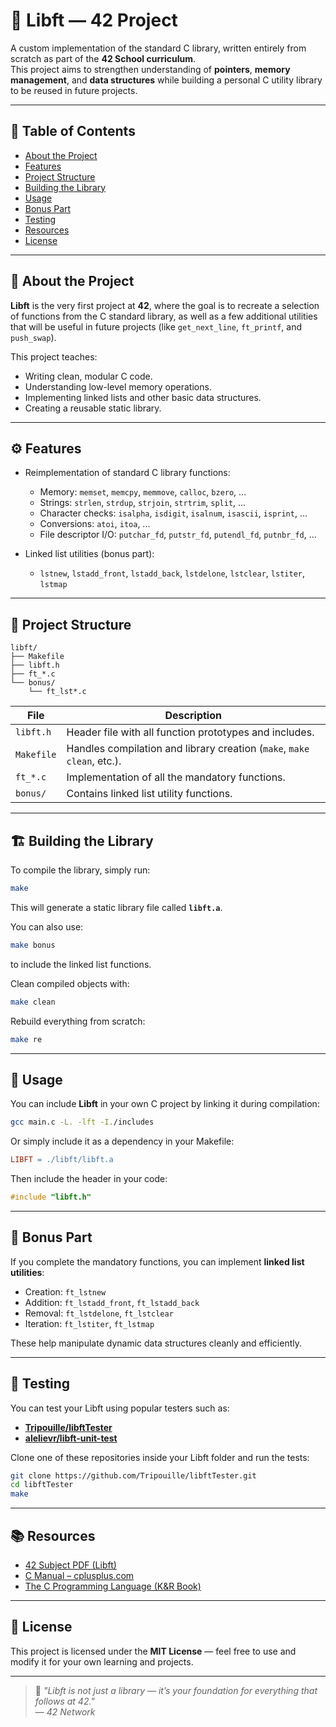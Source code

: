 # 🧩 Libft — 42 Project

A custom implementation of the standard C library, written entirely from scratch as part of the **42 School curriculum**.  
This project aims to strengthen understanding of **pointers**, **memory management**, and **data structures** while building a personal C utility library to be reused in future projects.

---

## 📘 Table of Contents
- [About the Project](#-about-the-project)
- [Features](#-features)
- [Project Structure](#-project-structure)
- [Building the Library](#-building-the-library)
- [Usage](#-usage)
- [Bonus Part](#-bonus-part)
- [Testing](#-testing)
- [Resources](#-resources)
- [License](#-license)

---

## 📖 About the Project

**Libft** is the very first project at **42**, where the goal is to recreate a selection of functions from the C standard library, as well as a few additional utilities that will be useful in future projects (like `get_next_line`, `ft_printf`, and `push_swap`).

This project teaches:
- Writing clean, modular C code.
- Understanding low-level memory operations.
- Implementing linked lists and other basic data structures.
- Creating a reusable static library.

---

## ⚙️ Features

- Reimplementation of standard C library functions:
  - Memory: `memset`, `memcpy`, `memmove`, `calloc`, `bzero`, ...
  - Strings: `strlen`, `strdup`, `strjoin`, `strtrim`, `split`, ...
  - Character checks: `isalpha`, `isdigit`, `isalnum`, `isascii`, `isprint`, ...
  - Conversions: `atoi`, `itoa`, ...
  - File descriptor I/O: `putchar_fd`, `putstr_fd`, `putendl_fd`, `putnbr_fd`, ...

- Linked list utilities (bonus part):
  - `lstnew`, `lstadd_front`, `lstadd_back`, `lstdelone`, `lstclear`, `lstiter`, `lstmap`

---

## 🧱 Project Structure

```
libft/
├── Makefile
├── libft.h
├── ft_*.c
└── bonus/
    └── ft_lst*.c
```

| File | Description |
|------|--------------|
| `libft.h` | Header file with all function prototypes and includes. |
| `Makefile` | Handles compilation and library creation (`make`, `make clean`, etc.). |
| `ft_*.c` | Implementation of all the mandatory functions. |
| `bonus/` | Contains linked list utility functions. |

---

## 🏗️ Building the Library

To compile the library, simply run:

```bash
make
```

This will generate a static library file called **`libft.a`**.

You can also use:

```bash
make bonus
```

to include the linked list functions.

Clean compiled objects with:

```bash
make clean
```

Rebuild everything from scratch:

```bash
make re
```

---

## 🚀 Usage

You can include **Libft** in your own C project by linking it during compilation:

```bash
gcc main.c -L. -lft -I./includes
```

Or simply include it as a dependency in your Makefile:

```makefile
LIBFT = ./libft/libft.a
```

Then include the header in your code:
```c
#include "libft.h"
```

---

## 🌟 Bonus Part

If you complete the mandatory functions, you can implement **linked list utilities**:

- Creation: `ft_lstnew`
- Addition: `ft_lstadd_front`, `ft_lstadd_back`
- Removal: `ft_lstdelone`, `ft_lstclear`
- Iteration: `ft_lstiter`, `ft_lstmap`

These help manipulate dynamic data structures cleanly and efficiently.

---

## 🧪 Testing

You can test your Libft using popular testers such as:
- [**Tripouille/libftTester**](https://github.com/Tripouille/libftTester)
- [**alelievr/libft-unit-test**](https://github.com/alelievr/libft-unit-test)

Clone one of these repositories inside your Libft folder and run the tests:

```bash
git clone https://github.com/Tripouille/libftTester.git
cd libftTester
make
```

---

## 📚 Resources

- [42 Subject PDF (Libft)](https://projects.intra.42.fr)
- [C Manual – cplusplus.com](https://cplusplus.com/reference/clibrary/)
- [The C Programming Language (K&R Book)](https://en.wikipedia.org/wiki/The_C_Programming_Language)

---

## 🪪 License

This project is licensed under the **MIT License** — feel free to use and modify it for your own learning and projects.

---

> 💬 _"Libft is not just a library — it’s your foundation for everything that follows at 42."_  
> — _42 Network_
